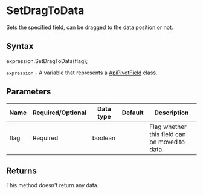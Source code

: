# SetDragToData

Sets the specified field, can be dragged to the data position or not.

## Syntax

expression.SetDragToData(flag);

`expression` - A variable that represents a [ApiPivotField](../ApiPivotField.md) class.

## Parameters

| **Name** | **Required/Optional** | **Data type** | **Default** | **Description** |
| ------------- | ------------- | ------------- | ------------- | ------------- |
| flag | Required | boolean |  | Flag whether this field can be moved to data. |

## Returns

This method doesn't return any data.